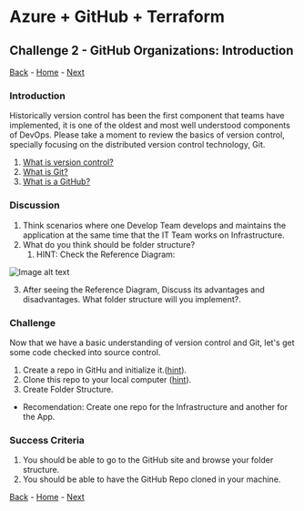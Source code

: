 # Azure + GitHub + Terraform

## Challenge 2 - GitHub Organizations: Introduction

[Back](/Hack/challenge01.md) - [Home](README.md) - [Next](/Hack/challenge03.md)

### Introduction

Historically version control has been the first component that teams have implemented, it is one of the oldest and most well understood components of DevOps. Please take a moment to review the basics of version control, specially focusing on the distributed version control technology, Git.

1. [What is version control?](https://docs.microsoft.com/en-us/azure/devops/learn/git/what-is-version-control)
2. [What is Git?](https://docs.microsoft.com/en-us/azure/devops/learn/git/what-is-git)
3. [What is a GitHub?](https://github.com/skills/introduction-to-github)

### Discussion

1. Think scenarios where one Develop Team develops and maintains the application at the same time that the IT Team works on Infrastructure.
2. What do you think should be folder structure?
   1. HINT: Check the Reference Diagram:

![Image alt text](https://github.com/MsftArgHacks/Terraform/raw/main/Hack/Images/RepoFolder.PNG)

3. After seeing the Reference Diagram, Discuss its advantages and disadvantages. What folder structure will you implement?.

### Challenge

Now that we have a basic understanding of version control and Git, let's get some code checked into source control.

1. Create a repo in GitHu and initialize it.([hint](https://docs.github.com/en/get-started/quickstart/create-a-repo)).
2. Clone this repo to your local computer ([hint](https://docs.github.com/en/repositories/creating-and-managing-repositories/cloning-a-repository)).
3. Create Folder Structure.

- Recomendation: Create one repo for the Infrastructure and another for the App.

### Success Criteria

1. You should be able to go to the GitHub site and browse your folder structure.
2. You should be able to have the GitHub Repo cloned in your machine.

[Back](/Hack/challenge01.md) - [Home](README.md) - [Next](/Hack/challenge03.md)
